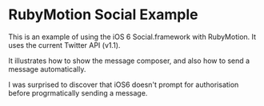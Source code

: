 # RubyMotion Social Example

This is an example of using the iOS 6 Social.framework with RubyMotion. It uses the current Twitter API (v1.1).

It illustrates how to show the message composer, and also how to send a message automatically.

I was surprised to discover that iOS6 doesn't prompt for authorisation before progrmatically sending a message.

